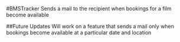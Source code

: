#BMSTracker
Sends a mail to the recipient when bookings for a film become available

##Future Updates
Will work on a feature that sends a mail only when bookings become available at a particular date and location
